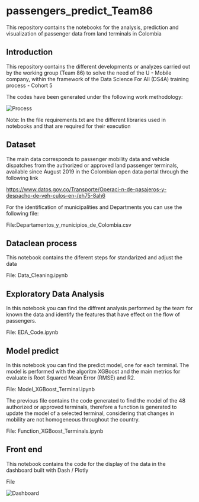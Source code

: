 # passengers_predict_Team86
This repository contains the notebooks for the analysis, prediction and visualization of passenger data from land terminals in Colombia


## Introduction
This repository contains the different developments or analyzes carried out by the working group (Team 86) to solve the need of the U - Mobile company, within the framework of the Data Science For All (DS4A) training process - Cohort 5

The codes have been generated under the following work methodology:

![Process](https://user-images.githubusercontent.com/12412106/131955451-7d2024ae-608f-4964-afa1-f9810a1ec1b3.jpg)

Note: In the file requirements.txt are the different libraries used in notebooks and that are required for their execution

## Dataset
The main data corresponds to passenger mobility data and vehicle dispatches from the authorized or approved land passenger terminals, available since August 2019 in the Colombian open data portal through the following link

https://www.datos.gov.co/Transporte/Operaci-n-de-pasajeros-y-despacho-de-veh-culos-en-/eh75-8ah6

For the identification of municipalities and Departments you can use the following file:

File:Departamentos_y_municipios_de_Colombia.csv


## Dataclean process
This notebook contains the diferent steps for standarized and adjust the data

File: Data_Cleaning.ipynb


## Exploratory Data Analysis
In this notebook you can find the diffrent analysis performed by the team for known the data and identify the features that have effect on the flow of passengers.

File: EDA_Code.ipynb


## Model predict

In this notebook you can find the predict model, one for each terminal. The model is performed with the algoritm XGBoost and the main metrics for evaluate is Root Squared Mean Error (RMSE) and R2. 

File: Model_XGBoost_Terminal.ipynb

The previous file contains the code generated to find the model of the 48 authorized or approved terminals, therefore a function is generated to update the model of a selected terminal, considering that changes in mobility are not homogeneous throughout the country.

File: Function_XGBoost_Terminals.ipynb


## Front end
This notebook contains the code for the display of the data in the dashboard built with Dash / Plotly

File

![Dashboard](https://user-images.githubusercontent.com/12412106/132024705-a54b8b8f-116a-4d5b-888e-d79d708e0627.jpeg)
